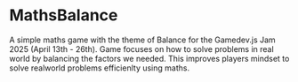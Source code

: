 # MathsBalance
A simple maths game with the theme of Balance for the Gamedev.js Jam 2025 (April 13th - 26th). Game focuses on how to solve problems in real world by balancing the factors we needed. This improves players mindset to solve realworld problems efficienlty using maths.
